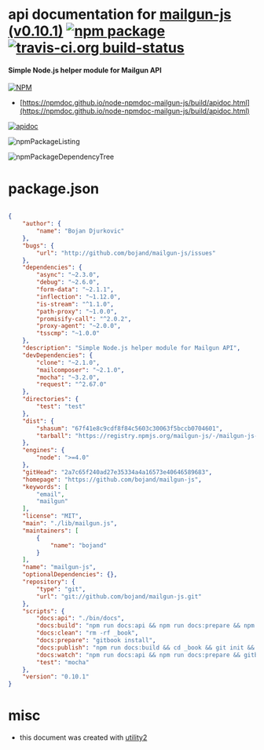 # api documentation for  [mailgun-js (v0.10.1)](https://github.com/bojand/mailgun-js)  [![npm package](https://img.shields.io/npm/v/npmdoc-mailgun-js.svg?style=flat-square)](https://www.npmjs.org/package/npmdoc-mailgun-js) [![travis-ci.org build-status](https://api.travis-ci.org/npmdoc/node-npmdoc-mailgun-js.svg)](https://travis-ci.org/npmdoc/node-npmdoc-mailgun-js)
#### Simple Node.js helper module for Mailgun API

[![NPM](https://nodei.co/npm/mailgun-js.png?downloads=true&downloadRank=true&stars=true)](https://www.npmjs.com/package/mailgun-js)

- [https://npmdoc.github.io/node-npmdoc-mailgun-js/build/apidoc.html](https://npmdoc.github.io/node-npmdoc-mailgun-js/build/apidoc.html)

[![apidoc](https://npmdoc.github.io/node-npmdoc-mailgun-js/build/screenCapture.buildCi.browser.%252Ftmp%252Fbuild%252Fapidoc.html.png)](https://npmdoc.github.io/node-npmdoc-mailgun-js/build/apidoc.html)

![npmPackageListing](https://npmdoc.github.io/node-npmdoc-mailgun-js/build/screenCapture.npmPackageListing.svg)

![npmPackageDependencyTree](https://npmdoc.github.io/node-npmdoc-mailgun-js/build/screenCapture.npmPackageDependencyTree.svg)



# package.json

```json

{
    "author": {
        "name": "Bojan Djurkovic"
    },
    "bugs": {
        "url": "http://github.com/bojand/mailgun-js/issues"
    },
    "dependencies": {
        "async": "~2.3.0",
        "debug": "~2.6.0",
        "form-data": "~2.1.1",
        "inflection": "~1.12.0",
        "is-stream": "^1.1.0",
        "path-proxy": "~1.0.0",
        "promisify-call": "^2.0.2",
        "proxy-agent": "~2.0.0",
        "tsscmp": "~1.0.0"
    },
    "description": "Simple Node.js helper module for Mailgun API",
    "devDependencies": {
        "clone": "~2.1.0",
        "mailcomposer": "~2.1.0",
        "mocha": "~3.2.0",
        "request": "^2.67.0"
    },
    "directories": {
        "test": "test"
    },
    "dist": {
        "shasum": "67f41e8c9cdf8f84c5603c30063f5bccb0704601",
        "tarball": "https://registry.npmjs.org/mailgun-js/-/mailgun-js-0.10.1.tgz"
    },
    "engines": {
        "node": ">=4.0"
    },
    "gitHead": "2a7c65f240ad27e35334a4a16573e40646589683",
    "homepage": "https://github.com/bojand/mailgun-js",
    "keywords": [
        "email",
        "mailgun"
    ],
    "license": "MIT",
    "main": "./lib/mailgun.js",
    "maintainers": [
        {
            "name": "bojand"
        }
    ],
    "name": "mailgun-js",
    "optionalDependencies": {},
    "repository": {
        "type": "git",
        "url": "git://github.com/bojand/mailgun-js.git"
    },
    "scripts": {
        "docs:api": "./bin/docs",
        "docs:build": "npm run docs:api && npm run docs:prepare && npm run docs:clean && gitbook build",
        "docs:clean": "rm -rf _book",
        "docs:prepare": "gitbook install",
        "docs:publish": "npm run docs:build && cd _book && git init && git commit --allow-empty -m 'Update docs' && git checkout -b gh-pages && git add . && git commit -am 'Update docs' && git push https://github.com/bojand/mailgun-js.git gh-pages --force",
        "docs:watch": "npm run docs:api && npm run docs:prepare && gitbook serve",
        "test": "mocha"
    },
    "version": "0.10.1"
}
```



# misc
- this document was created with [utility2](https://github.com/kaizhu256/node-utility2)
